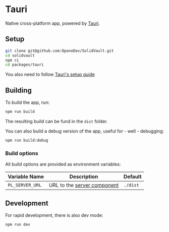 # Tauri

Native cross-platform app, powered by
[Tauri](https://github.com/tauri-apps/tauri).

## Setup

```sh
git clone git@github.com:OpanoDev/SolidVault.git
cd solidvault
npm ci
cd packages/tauri
```

You also need to follow
[Tauri's setup guide](https://tauri.studio/docs/getting-started/intro/#setting-up-your-environment)

## Building

To build the app, run:

```sh
npm run build
```

The resulting build can be fund in the `dist` folder.

You can also build a debug version of the app, useful for - well - debugging:

```sh
npm run build:debug
```

### Build options

All build options are provided as environment variables:

| Variable Name   | Description                                        | Default  |
| --------------- | -------------------------------------------------- | -------- |
| `PL_SERVER_URL` | URL to the [server component](../server/README.md) | `./dist` |

## Development

For rapid development, there is also dev mode:

```sh
npm run dev
```
